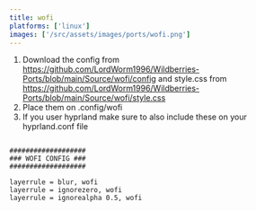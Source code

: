 ```yaml
---
title: wofi
platforms: ['linux']
images: ['/src/assets/images/ports/wofi.png']
---
```


1. Download the config from https://github.com/LordWorm1996/Wildberries-Ports/blob/main/Source/wofi/config and style.css from https://github.com/LordWorm1996/Wildberries-Ports/blob/main/Source/wofi/style.css
2. Place them on .config/wofi
3. If you user hyprland make sure to also include these on your hyprland.conf file

```

###################
### WOFI CONFIG ###
###################

layerrule = blur, wofi
layerrule = ignorezero, wofi
layerrule = ignorealpha 0.5, wofi

```
